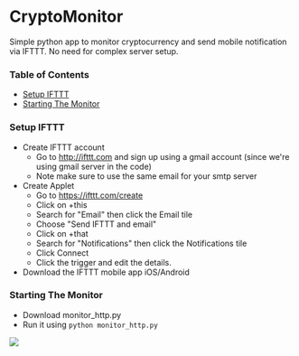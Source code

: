 # CryptoMonitor
Simple python app to monitor cryptocurrency and send mobile notification via IFTTT. No need for complex server setup.

### Table of Contents

  * [Setup IFTTT](#setup-ifttt)
  * [Starting The Monitor](#starting-the-monitor)

### Setup IFTTT

  * Create IFTTT account
    * Go to http://ifttt.com and sign up using a gmail account (since we're using gmail server in the code)
    * Note make sure to use the same email for your smtp server
  * Create Applet
    * Go to https://ifttt.com/create
    * Click on +this
    * Search for "Email" then click the Email tile
    * Choose "Send IFTTT and email"
    * Click on +that
    * Search for "Notifications" then click the Notifications tile
    * Click Connect
    * Click the trigger and edit the details.
  * Download the IFTTT mobile app iOS/Android

### Starting The Monitor

  * Download monitor_http.py
  * Run it using `python monitor_http.py`

<img src="https://github.com/EliHar/CryptoMonitor/blob/master/img/example.jpg"/>
